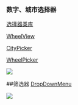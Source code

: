 ### 数字、城市选择器

[选择器类库](https://github.com/wenkency/AndroidPicker)

[WheelView](https://github.com/penglu20/WheelView)

[CityPicker](https://github.com/zaaach/CityPicker)

[WheelPicker](https://github.com/AigeStudio/WheelPicker)

![](https://github.com/AigeStudio/WheelPicker/blob/master/Previews/main/Preview.gif)


##筛选器
[DropDownMenu](https://github.com/baiiu/DropDownMenu)

![](https://github.com/baiiu/DropDownMenu/blob/master/images/dropDownMenu.gif)

